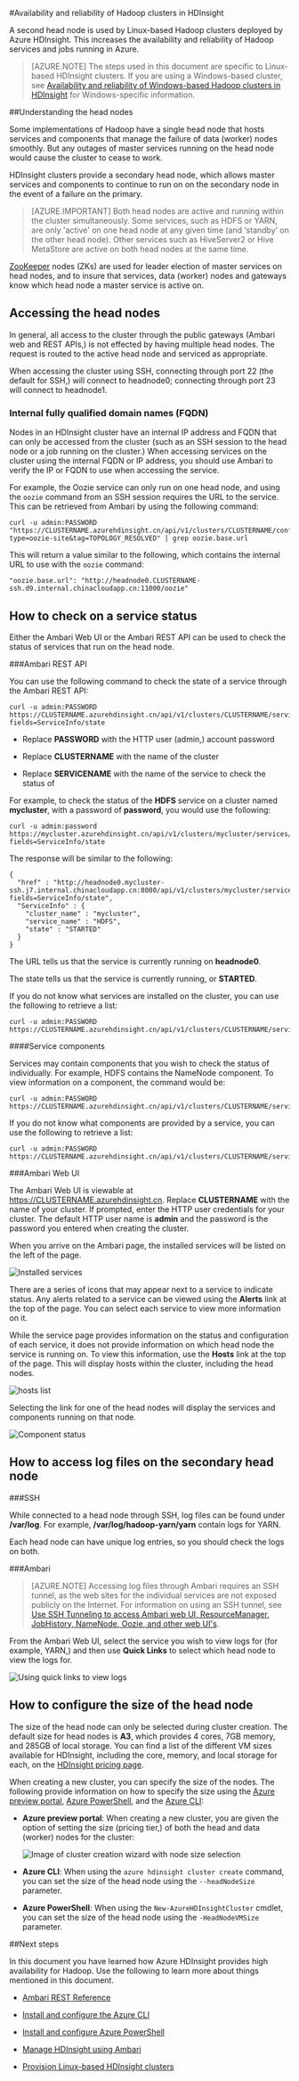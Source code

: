 <properties
	pageTitle="High availability features of Linux-based HDInsight (Hadoop) | Windows Azure"
	description="Learn how Linux-based HDInsight clusters improve reliability and availability by using an additional head node. You will learn how this impacts Hadoop services such as Ambari and Hive, as well as how to individually connect to each head node using SSH."
	services="hdinsight"
	editor="cgronlun"
	manager="paulettm"
	authors="Blackmist"
	documentationCenter=""
	tags="azure-portal"/>

<tags
	ms.service="hdinsight"
	ms.workload="big-data"
	ms.tgt_pltfrm="na"
	ms.devlang="multiple"
	ms.topic="article"
	ms.date="10/19/2015"
	ms.author="larryfr"/>

#Availability and reliability of Hadoop clusters in HDInsight

A second head node is used by Linux-based Hadoop clusters deployed by Azure HDInsight. This increases the availability and reliability of Hadoop services and jobs running in Azure.

> [AZURE.NOTE] The steps used in this document are specific to Linux-based HDInsight clusters. If you are using a Windows-based cluster, see [Availability and reliability of Windows-based Hadoop clusters in HDInsight](hdinsight-high-availability) for Windows-specific information.

##Understanding the head nodes

Some implementations of Hadoop have a single head node that hosts services and components that manage the failure of data (worker) nodes smoothly. But any outages of master services running on the head node would cause the cluster to cease to work.

HDInsight clusters provide a secondary head node, which allows master services and components to continue to run on on the secondary node in the event of a failure on the primary.

> [AZURE.IMPORTANT] Both head nodes are active and running within the cluster simultaneously. Some services, such as HDFS or YARN, are only 'active' on one head node at any given time (and ‘standby’ on the other head node). Other services such as HiveServer2 or Hive MetaStore are active on both head nodes at the same time.

[ZooKeeper](http://zookeeper.apache.org/ ) nodes (ZKs) are used for leader election of master services on head nodes, and to insure that services, data (worker) nodes and gateways know which head node a master service is active on.

## Accessing the head nodes

In general, all access to the cluster through the public gateways (Ambari web and REST APIs,) is not effected by having multiple head nodes. The request is routed to the active head node and serviced as appropriate.

When accessing the cluster using SSH, connecting through port 22 (the default for SSH,) will connect to headnode0; connecting through port 23 will connect to headnode1.

### Internal fully qualified domain names (FQDN)

Nodes in an HDInsight cluster have an internal IP address and FQDN that can only be accessed from the cluster (such as an SSH session to the head node or a job running on the cluster.) When accessing services on the cluster using the internal FQDN or IP address, you should use Ambari to verify the IP or FQDN to use when accessing the service.

For example, the Oozie service can only run on one head node, and using the `oozie` command from an SSH session requires the URL to the service. This can be retrieved from Ambari by using the following command:

	curl -u admin:PASSWORD "https://CLUSTERNAME.azurehdinsight.cn/api/v1/clusters/CLUSTERNAME/configurations?type=oozie-site&tag=TOPOLOGY_RESOLVED" | grep oozie.base.url

This will return a value similar to the following, which contains the internal URL to use with the `oozie` command:

	"oozie.base.url": "http://headnode0.CLUSTERNAME-ssh.d9.internal.chinacloudapp.cn:11000/oozie"

## How to check on a service status

Either the Ambari Web UI or the Ambari REST API can be used to check the status of services that run on the head node.

###Ambari REST API

You can use the following command to check the state of a service through the Ambari REST API:

	curl -u admin:PASSWORD https://CLUSTERNAME.azurehdinsight.cn/api/v1/clusters/CLUSTERNAME/services/SERVICENAME?fields=ServiceInfo/state

* Replace **PASSWORD** with the HTTP user (admin,) account password

* Replace **CLUSTERNAME** with the name of the cluster

* Replace **SERVICENAME** with the name of the service to check the status of

For example, to check the status of the **HDFS** service on a cluster named **mycluster**, with a password of **password**, you would use the following:

	curl -u admin:password https://mycluster.azurehdinsight.cn/api/v1/clusters/mycluster/services/HDFS?fields=ServiceInfo/state

The response will be similar to the following:

	{
	  "href" : "http://headnode0.mycluster-ssh.j7.internal.chinacloudapp.cn:8080/api/v1/clusters/mycluster/services/HDFS?fields=ServiceInfo/state",
	  "ServiceInfo" : {
	    "cluster_name" : "mycluster",
	    "service_name" : "HDFS",
	    "state" : "STARTED"
	  }
	}

The URL tells us that the service is currently running on **headnode0**.

The state tells us that the service is currently running, or **STARTED**.

If you do not know what services are installed on the cluster, you can use the following to retrieve a list:

	curl -u admin:PASSWORD https://CLUSTERNAME.azurehdinsight.cn/api/v1/clusters/CLUSTERNAME/services

####Service components

Services may contain components that you wish to check the status of individually. For example, HDFS contains the NameNode component. To view information on a component, the command would be:

	curl -u admin:PASSWORD https://CLUSTERNAME.azurehdinsight.cn/api/v1/clusters/CLUSTERNAME/services/SERVICE/components/component

If you do not know what components are provided by a service, you can use the following to retrieve a list:

	curl -u admin:PASSWORD https://CLUSTERNAME.azurehdinsight.cn/api/v1/clusters/CLUSTERNAME/services/SERVICE/components/component

###Ambari Web UI

The Ambari Web UI is viewable at https://CLUSTERNAME.azurehdinsight.cn. Replace **CLUSTERNAME** with the name of your cluster. If prompted, enter the HTTP user credentials for your cluster. The default HTTP user name is **admin** and the password is the password you entered when creating the cluster.

When you arrive on the Ambari page, the installed services will be listed on the left of the page.

![Installed services](./media/hdinsight-high-availability-linux/services.png)

There are a series of icons that may appear next to a service to indicate status. Any alerts related to a service can be viewed using the **Alerts** link at the top of the page. You can select each service to view more information on it.

While the service page provides information on the status and configuration of each service, it does not provide information on which head node the service is running on. To view this information, use the **Hosts** link at the top of the page. This will display hosts within the cluster, including the head nodes.

![hosts list](./media/hdinsight-high-availability-linux/hosts.png)

Selecting the link for one of the head nodes will display the services and components running on that node.

![Component status](./media/hdinsight-high-availability-linux/nodeservices.png)

## How to access log files on the secondary head node

###SSH

While connected to a head node through SSH, log files can be found under **/var/log**. For example, **/var/log/hadoop-yarn/yarn** contain logs for YARN.

Each head node can have unique log entries, so you should check the logs on both.

###Ambari

> [AZURE.NOTE] Accessing log files through Ambari requires an SSH tunnel, as the web sites for the individual services are not exposed publicly on the Internet. For information on using an SSH tunnel, see [Use SSH Tunneling to access Ambari web UI, ResourceManager, JobHistory, NameNode, Oozie, and other web UI's](hdinsight-linux-ambari-ssh-tunnel).

From the Ambari Web UI, select the service you wish to view logs for (for example, YARN,) and then use **Quick Links** to select which head node to view the logs for.

![Using quick links to view logs](./media/hdinsight-high-availability-linux/viewlogs.png)

## How to configure the size of the head node ##

The size of the head node can only be selected during cluster creation. The default size for head nodes is **A3**, which provides 4 cores, 7GB memory, and 285GB of local storage. You can find a list of the different VM sizes available for HDInsight, including the core, memory, and local storage for each, on the [HDInsight pricing page](/home/features/hdinsight/#price).

When creating a new cluster, you can specify the size of the nodes. The following provide information on how to specify the size using the [Azure preview portal][preview-portal], [Azure PowerShell][azure-powershell], and the [Azure CLI][azure-cli]:

* **Azure preview portal**: When creating a new cluster, you are given the option of setting the size (pricing tier,) of both the head and data (worker) nodes for the cluster:

	![Image of cluster creation wizard with node size selection](./media/hdinsight-high-availability-linux/headnodesize.png)

* **Azure CLI**: When using the `azure hdinsight cluster create` command, you can set the size of the head node using the `--headNodeSize` parameter.

* **Azure PowerShell**: When using the `New-AzureHDInsightCluster` cmdlet, you can set the size of the head node using the `-HeadNodeVMSize` parameter.

##Next steps

In this document you have learned how Azure HDInsight provides high availability for Hadoop. Use the following to learn more about things mentioned in this document.

- [Ambari REST Reference](https://github.com/apache/ambari/blob/trunk/ambari-server/docs/api/v1/index.md)

- [Install and configure the Azure CLI](xplat-cli-install)

- [Install and configure Azure PowerShell](powershell-install-configure)

- [Manage HDInsight using Ambari](hdinsight-hadoop-manage-ambari)

- [Provision Linux-based HDInsight clusters](hdinsight-hadoop-provision-linux-clusters)

[preview-portal]: https://manage.windowsazure.cn/
[azure-powershell]: powershell-install-configure
[azure-cli]: xplat-cli-install
